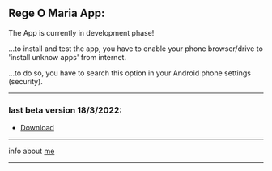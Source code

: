 ## Rege O Maria App:

The App is currently in development phase!

...to install and test the app, you have to enable your phone browser/drive to 'install unknow apps' from internet.

...to do so, you have to search this option in your Android phone settings (security).

---

### last beta version 18/3/2022:
- [Download](https://drive.google.com/file/d/17pRxNnamORTjgDdb4bu20ozY5S-QQokS/view?usp=sharing)


<!--
### old version 18/3/2022
- [Download](https://drive.google.com/file/d/1tH3SQNN8e7zyZ51yACP8ucBZtfmBrgkK/view?usp=sharing)

### old old version 18/3/2022:
- [Download](https://drive.google.com/file/d/1KjGTVeYdWrzmFoHpXZk_Nmz7ZD_ig39F/view?usp=sharing)
-->

---

info about [me](https://mtravascio.github.io/)

---
